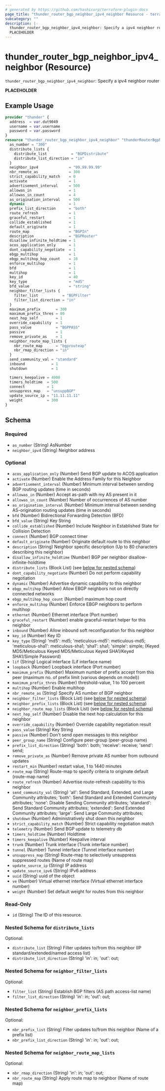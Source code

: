 ```yaml
---
# generated by https://github.com/hashicorp/terraform-plugin-docs
page_title: "thunder_router_bgp_neighbor_ipv4_neighbor Resource - terraform-provider-thunder"
subcategory: ""
description: |-
  thunder_router_bgp_neighbor_ipv4_neighbor: Specify a ipv4 neighbor router
  PLACEHOLDER
---
```


# thunder_router_bgp_neighbor_ipv4_neighbor (Resource)

`thunder_router_bgp_neighbor_ipv4_neighbor`: Specify a ipv4 neighbor router

__PLACEHOLDER__

## Example Usage

```terraform
provider "thunder" {
  address  = var.dut9049
  username = var.username
  password = var.password
}
resource "thunder_router_bgp_neighbor_ipv4_neighbor" "thunderRouterBgpNeighborIpv4NeighborTest" {
  as_number = "300"
  distribute_lists {
    distribute_list           = "BGPDistribute"
    distribute_list_direction = "in"
  }
  neighbor_ipv4              = "99.99.99.99"
  nbr_remote_as              = 300
  strict_capability_match    = 0
  activate                   = 1
  advertisement_interval     = 500
  allowas_in                 = 1
  allowas_in_count           = 4
  as_origination_interval    = 500
  dynamic                    = 1
  prefix_list_direction      = "both"
  route_refresh              = 1
  graceful_restart           = 1
  collide_established        = 1
  default_originate          = 1
  route_map                  = "BGPIn"
  description                = "BGPRouter"
  disallow_infinite_holdtime = 1
  acos_application_only      = 1
  dont_capability_negotiate  = 1
  ebgp_multihop              = 1
  ebgp_multihop_hop_count    = 10
  enforce_multihop           = 1
  bfd                        = 1
  multihop                   = 1
  key_id                     = 40
  key_type                   = "md5"
  bfd_value                  = "string"
  neighbor_filter_lists {
    filter_list           = "BGPFilter"
    filter_list_direction = "in"
  }
  maximum_prefix       = 300
  maximum_prefix_thres = 80
  next_hop_self        = 1
  override_capability  = 1
  pass_value           = "BGPPASS"
  passive              = 1
  remove_private_as    = 1
  neighbor_route_map_lists {
    nbr_route_map      = "bgprouteap"
    nbr_rmap_direction = "in"
  }
  send_community_val = "standard"
  inbound            = 1
  shutdown           = 1

  timers_keepalive = 4000
  timers_holdtime  = 500
  connect          = 1
  unsuppress_map   = "unsuppBGP"
  update_source_ip = "11.11.11.11"
  weight           = 300
}
```

<!-- schema generated by tfplugindocs -->
## Schema

### Required

- `as_number` (String) AsNumber
- `neighbor_ipv4` (String) Neighbor address

### Optional

- `acos_application_only` (Number) Send BGP update to ACOS application
- `activate` (Number) Enable the Address Family for this Neighbor
- `advertisement_interval` (Number) Minimum interval between sending BGP routing updates (time in seconds)
- `allowas_in` (Number) Accept as-path with my AS present in it
- `allowas_in_count` (Number) Number of occurrences of AS number
- `as_origination_interval` (Number) Minimum interval between sending AS-origination routing updates (time in seconds)
- `bfd` (Number) Bidirectional Forwarding Detection (BFD)
- `bfd_value` (String) Key String
- `collide_established` (Number) Include Neighbor in Established State for Collision Detection
- `connect` (Number) BGP connect timer
- `default_originate` (Number) Originate default route to this neighbor
- `description` (String) Neighbor specific description (Up to 80 characters describing this neighbor)
- `disallow_infinite_holdtime` (Number) BGP per neighbor disallow-infinite-holdtime
- `distribute_lists` (Block List) (see [below for nested schema](#nestedblock--distribute_lists))
- `dont_capability_negotiate` (Number) Do not perform capability negotiation
- `dynamic` (Number) Advertise dynamic capability to this neighbor
- `ebgp_multihop` (Number) Allow EBGP neighbors not on directly connected networks
- `ebgp_multihop_hop_count` (Number) maximum hop count
- `enforce_multihop` (Number) Enforce EBGP neighbors to perform multihop
- `ethernet` (Number) Ethernet interface (Port number)
- `graceful_restart` (Number) enable graceful-restart helper for this neighbor
- `inbound` (Number) Allow inbound soft reconfiguration for this neighbor
- `key_id` (Number) Key ID
- `key_type` (String) 'md5': md5; 'meticulous-md5': meticulous-md5; 'meticulous-sha1': meticulous-sha1; 'sha1': sha1; 'simple': simple;  (Keyed MD5/Meticulous Keyed MD5/Meticulous Keyed SHA1/Keyed SHA1/Simple Password)
- `lif` (String) Logical interface (Lif interface name)
- `loopback` (Number) Loopback interface (Port number)
- `maximum_prefix` (Number) Maximum number of prefix accept from this peer (maximum no. of prefix limit (various depends on model))
- `maximum_prefix_thres` (Number) threshold-value, 1 to 100 percent
- `multihop` (Number) Enable multihop
- `nbr_remote_as` (String) Specify AS number of BGP neighbor
- `neighbor_filter_lists` (Block List) (see [below for nested schema](#nestedblock--neighbor_filter_lists))
- `neighbor_prefix_lists` (Block List) (see [below for nested schema](#nestedblock--neighbor_prefix_lists))
- `neighbor_route_map_lists` (Block List) (see [below for nested schema](#nestedblock--neighbor_route_map_lists))
- `next_hop_self` (Number) Disable the next hop calculation for this neighbor
- `override_capability` (Number) Override capability negotiation result
- `pass_value` (String) Key String
- `passive` (Number) Don't send open messages to this neighbor
- `peer_group_name` (String) Configure peer-group (peer-group name)
- `prefix_list_direction` (String) 'both': both; 'receive': receive; 'send': send;
- `remove_private_as` (Number) Remove private AS number from outbound updates
- `restart_min` (Number) restart value, 1 to 1440 minutes
- `route_map` (String) Route-map to specify criteria to originate default (route-map name)
- `route_refresh` (Number) Advertise route-refresh capability to this neighbor
- `send_community_val` (String) 'all': Send Standard, Extended, and Large Community attributes; 'both': Send Standard and Extended Community attributes; 'none': Disable Sending Community attributes; 'standard': Send Standard Community attributes; 'extended': Send Extended Community attributes; 'large': Send Large Community attributes;
- `shutdown` (Number) Administratively shut down this neighbor
- `strict_capability_match` (Number) Strict capability negotiation match
- `telemetry` (Number) Send BGP update to telemetry db
- `timers_holdtime` (Number) Holdtime
- `timers_keepalive` (Number) Keepalive interval
- `trunk` (Number) Trunk interface (Trunk interface number)
- `tunnel` (Number) Tunnel interface (Tunnel interface number)
- `unsuppress_map` (String) Route-map to selectively unsuppress suppressed routes (Name of route map)
- `update_source_ip` (String) IP address
- `update_source_ipv6` (String) IPv6 address
- `uuid` (String) uuid of the object
- `ve` (Number) Virtual ethernet interface (Virtual ethernet interface number)
- `weight` (Number) Set default weight for routes from this neighbor

### Read-Only

- `id` (String) The ID of this resource.

<a id="nestedblock--distribute_lists"></a>
### Nested Schema for `distribute_lists`

Optional:

- `distribute_list` (String) Filter updates to/from this neighbor (IP standard/extended/named access list)
- `distribute_list_direction` (String) 'in': in; 'out': out;


<a id="nestedblock--neighbor_filter_lists"></a>
### Nested Schema for `neighbor_filter_lists`

Optional:

- `filter_list` (String) Establish BGP filters (AS path access-list name)
- `filter_list_direction` (String) 'in': in; 'out': out;


<a id="nestedblock--neighbor_prefix_lists"></a>
### Nested Schema for `neighbor_prefix_lists`

Optional:

- `nbr_prefix_list` (String) Filter updates to/from this neighbor (Name of a prefix list)
- `nbr_prefix_list_direction` (String) 'in': in; 'out': out;


<a id="nestedblock--neighbor_route_map_lists"></a>
### Nested Schema for `neighbor_route_map_lists`

Optional:

- `nbr_rmap_direction` (String) 'in': in; 'out': out;
- `nbr_route_map` (String) Apply route map to neighbor (Name of route map)


